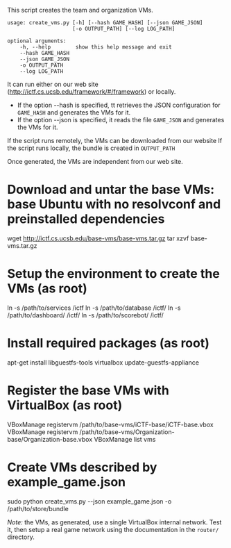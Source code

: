 This script creates the team and organization VMs.

    usage: create_vms.py [-h] [--hash GAME_HASH] [--json GAME_JSON]
                         [-o OUTPUT_PATH] [--log LOG_PATH]

    optional arguments:
        -h, --help        show this help message and exit
        --hash GAME_HASH
        --json GAME_JSON
        -o OUTPUT_PATH
        --log LOG_PATH

It can run either on our web site (http://ictf.cs.ucsb.edu/framework/#/framework) or locally.
 * If the option --hash is specified, tt retrieves the JSON configuration for `GAME_HASH` and generates the VMs for it.
 * If the option --json is specified, it reads the file `GAME_JSON` and generates the VMs for it.

If the script runs remotely, the VMs can be downloaded from our website
If the script runs locally, the bundle is created in `OUTPUT_PATH`

Once generated, the VMs are independent from our web site.

# Download and untar the base VMs: base Ubuntu with no resolvconf and preinstalled dependencies
wget http://ictf.cs.ucsb.edu/base-vms/base-vms.tar.gz
tar xzvf base-vms.tar.gz

# Setup the environment to create the VMs (as root)
ln -s /path/to/services /ictf
ln -s /path/to/database /ictf/
ln -s /path/to/dashboard/ /ictf/
ln -s /path/to/scorebot/ /ictf/

# Install required packages (as root)
apt-get install libguestfs-tools virtualbox
update-guestfs-appliance

# Register the base VMs with VirtualBox (as root)
VBoxManage registervm /path/to/base-vms/iCTF-base/iCTF-base.vbox 
VBoxManage registervm /path/to/base-vms/Organization-base/Organization-base.vbox
VBoxManage list vms

# Create VMs described by example\_game.json
sudo python create\_vms.py --json example\_game.json -o /path/to/store/bundle

*Note:* the VMs, as generated, use a single VirtualBox internal network. Test it, then setup a real game network using the documentation in the `router/` directory.
